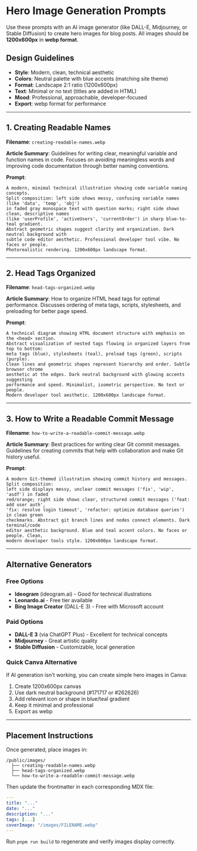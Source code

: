# Hero Image Generation Prompts

Use these prompts with an AI image generator (like DALL-E, Midjourney, or Stable Diffusion) to create hero images for blog posts. All images should be **1200x600px** in **webp format**.

## Design Guidelines

- **Style**: Modern, clean, technical aesthetic
- **Colors**: Neutral palette with blue accents (matching site theme)
- **Format**: Landscape 2:1 ratio (1200x600px)
- **Text**: Minimal or no text (titles are added in HTML)
- **Mood**: Professional, approachable, developer-focused
- **Export**: webp format for performance

---

## 1. Creating Readable Names

**Filename**: `creating-readable-names.webp`

**Article Summary**: Guidelines for writing clear, meaningful variable and function names in code. Focuses on avoiding meaningless words and improving code documentation through better naming conventions.

**Prompt**:
```
A modern, minimal technical illustration showing code variable naming concepts.
Split composition: left side shows messy, confusing variable names (like 'data', 'temp', 'obj')
in faded gray monospace text with question marks; right side shows clean, descriptive names
(like 'userProfile', 'activeUsers', 'currentOrder') in sharp blue-to-teal gradient.
Abstract geometric shapes suggest clarity and organization. Dark neutral background with
subtle code editor aesthetic. Professional developer tool vibe. No faces or people.
Photorealistic rendering. 1200x600px landscape format.
```

---

## 2. Head Tags Organized

**Filename**: `head-tags-organized.webp`

**Article Summary**: How to organize HTML head tags for optimal performance. Discusses ordering of meta tags, scripts, stylesheets, and preloading for better page speed.

**Prompt**:
```
A technical diagram showing HTML document structure with emphasis on the <head> section.
Abstract visualization of nested tags flowing in organized layers from top to bottom:
meta tags (blue), stylesheets (teal), preload tags (green), scripts (purple).
Clean lines and geometric shapes represent hierarchy and order. Subtle browser chrome
aesthetic at the edges. Dark neutral background with glowing accents suggesting
performance and speed. Minimalist, isometric perspective. No text or people.
Modern developer tool aesthetic. 1200x600px landscape format.
```

---

## 3. How to Write a Readable Commit Message

**Filename**: `how-to-write-a-readable-commit-message.webp`

**Article Summary**: Best practices for writing clear Git commit messages. Guidelines for creating commits that help with collaboration and make Git history useful.

**Prompt**:
```
A modern Git-themed illustration showing commit history and messages. Split composition:
left side displays messy, unclear commit messages ('fix', 'wip', 'asdf') in faded
red/orange; right side shows clear, structured commit messages ('feat: add user auth',
'fix: resolve login timeout', 'refactor: optimize database queries') in clean green
checkmarks. Abstract git branch lines and nodes connect elements. Dark terminal/code
editor aesthetic background. Blue and teal accent colors. No faces or people. Clean,
modern developer tools style. 1200x600px landscape format.
```

---

## Alternative Generators

### Free Options
- **Ideogram** (ideogram.ai) - Good for technical illustrations
- **Leonardo.ai** - Free tier available
- **Bing Image Creator** (DALL-E 3) - Free with Microsoft account

### Paid Options
- **DALL-E 3** (via ChatGPT Plus) - Excellent for technical concepts
- **Midjourney** - Great artistic quality
- **Stable Diffusion** - Customizable, local generation

### Quick Canva Alternative
If AI generation isn't working, you can create simple hero images in Canva:
1. Create 1200x600px canvas
2. Use dark neutral background (#171717 or #262626)
3. Add relevant icon or shape in blue/teal gradient
4. Keep it minimal and professional
5. Export as webp

---

## Placement Instructions

Once generated, place images in:
```
/public/images/
  ├── creating-readable-names.webp
  ├── head-tags-organized.webp
  └── how-to-write-a-readable-commit-message.webp
```

Then update the frontmatter in each corresponding MDX file:
```yaml
---
title: "..."
date: "..."
description: "..."
tags: [...]
coverImage: "/images/FILENAME.webp"
---
```

Run `pnpm run build` to regenerate and verify images display correctly.
